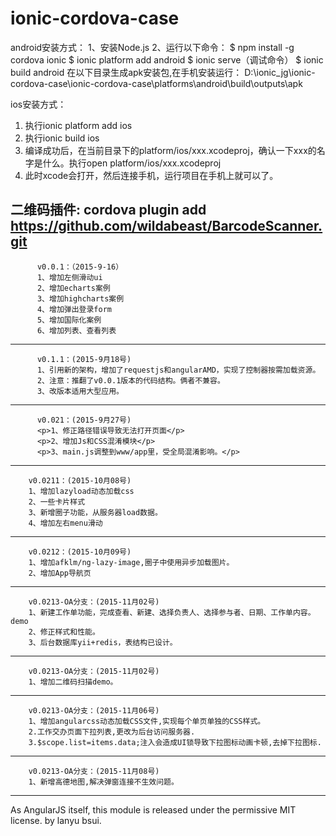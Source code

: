 # ionic-cordova-case

android安装方式：
1、安装Node.js
2、运行以下命令：
$ npm install -g cordova ionic
$ ionic platform add android
$ ionic serve（调试命令）
$ ionic build android
在以下目录生成apk安装包,在手机安装运行：
D:\ionic_jg\ionic-cordova-case\ionic-cordova-case\platforms\android\build\outputs\apk

ios安装方式：
1. 执行ionic platform add ios
2. 执行ionic build ios
3. 编译成功后，在当前目录下的platform/ios/xxx.xcodeproj，确认一下xxx的名字是什么。执行open platform/ios/xxx.xcodeproj
4. 此时xcode会打开，然后连接手机，运行项目在手机上就可以了。

二维码插件:
cordova plugin add https://github.com/wildabeast/BarcodeScanner.git
---------------------------------------------------------------------
          v0.0.1：（2015-9-16）
          1、增加左侧滑动ui
          2、增加echarts案例
          3、增加highcharts案例
          4、增加弹出登录form
          5、增加国际化案例
          6、增加列表、查看列表

-----------------------------------------------------------------------
	      v0.1.1：(2015-9月18号)
	      1、引用新的架构，增加了requestjs和angularAMD，实现了控制器按需加载资源。
	      2、注意：推翻了v0.0.1版本的代码结构。俩者不兼容。
	      3、改版本适用大型应用。

-------------------------------------------------------------------------------
	      v0.021：(2015-9月27号)
	      <p>1、修正路径错误导致无法打开页面</p>
	      <p>2、增加Js和CSS混淆模块</p>
	      <p>3、main.js调整到www/app里，受全局混淆影响。</p>
-------------------------------------------------------------------------------
        v0.0211：(2015-10月08号)
        1、增加lazyload动态加载css
        2、一些卡片样式
        3、新增圈子功能，从服务器load数据。
        4、增加左右menu滑动
-------------------------------------------------------------------------------
        v0.0212：(2015-10月09号)
        1、增加afklm/ng-lazy-image,圈子中使用异步加载图片。
        2、增加App导航页
-------------------------------------------------------------------------------
        v0.0213-OA分支：(2015-11月02号)
        1、新建工作单功能，完成查看、新建、选择负责人、选择参与者、日期、工作单内容。demo
        2、修正样式和性能。
        3、后台数据库yii+redis，表结构已设计。
-------------------------------------------------------------------------------
        v0.0213-OA分支：(2015-11月02号)
        1、增加二维码扫描demo。

-------------------------------------------------------------------------------

        v0.0213-OA分支：(2015-11月06号)
        1、增加angularcss动态加载CSS文件,实现每个单页单独的CSS样式。
        2.工作交办页面下拉列表,更改为后台访问服务器.
        3.$scope.list=items.data;注入会造成UI锁导致下拉图标动画卡顿,去掉下拉图标.

-------------------------------------------------------------------------------
        v0.0213-OA分支：(2015-11月08号)
        1、新增高德地图,解决弹窗连接不生效问题。


-------------------------------------------------------------------------------
As AngularJS itself, this module is released under the permissive MIT license.
by lanyu bsui.